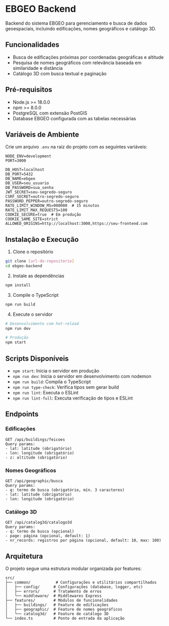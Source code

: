 # EBGEO Backend

Backend do sistema EBGEO para gerenciamento e busca de dados geoespaciais, incluindo edificações, nomes geográficos e catálogo 3D.

## Funcionalidades

- Busca de edificações próximas por coordenadas geográficas e altitude
- Pesquisa de nomes geográficos com relevância baseada em similaridade e distância
- Catálogo 3D com busca textual e paginação

## Pré-requisitos

- Node.js >= 18.0.0
- npm >= 8.0.0
- PostgreSQL com extensão PostGIS
- Database EBGEO configurada com as tabelas necessárias

## Variáveis de Ambiente

Crie um arquivo `.env` na raiz do projeto com as seguintes variáveis:

```env
NODE_ENV=development
PORT=3000

DB_HOST=localhost
DB_PORT=5432
DB_NAME=ebgeo
DB_USER=seu_usuario
DB_PASSWORD=sua_senha
JWT_SECRET=seu-segredo-seguro
CSRF_SECRET=outro-segredo-seguro
PASSWORD_PEPPER=outro-segredo-seguro
RATE_LIMIT_WINDOW_MS=900000  # 15 minutos
RATE_LIMIT_MAX_REQUESTS=100
COOKIE_SECURE=true  # Em produção
COOKIE_SAME_SITE=strict
ALLOWED_ORIGINS=http://localhost:3000,https://seu-frontend.com
```

## Instalação e Execução

1. Clone o repositório
```bash
git clone [url-do-repositorio]
cd ebgeo-backend
```

2. Instale as dependências
```bash
npm install
```

3. Compile o TypeScript
```bash
npm run build
```

4. Execute o servidor
```bash
# Desenvolvimento com hot-reload
npm run dev

# Produção
npm start
```

## Scripts Disponíveis

- `npm start`: Inicia o servidor em produção
- `npm run dev`: Inicia o servidor em desenvolvimento com nodemon
- `npm run build`: Compila o TypeScript
- `npm run type-check`: Verifica tipos sem gerar build
- `npm run lint`: Executa o ESLint
- `npm run lint-full`: Executa verificação de tipos e ESLint

## Endpoints

### Edificações
```
GET /api/buildings/feicoes
Query params:
- lat: latitude (obrigatório)
- lon: longitude (obrigatório)
- z: altitude (obrigatório)
```

### Nomes Geográficos
```
GET /api/geographic/busca
Query params:
- q: termo de busca (obrigatório, mín. 3 caracteres)
- lat: latitude (obrigatório)
- lon: longitude (obrigatório)
```

### Catálogo 3D
```
GET /api/catalog3d/catalogo3d
Query params:
- q: termo de busca (opcional)
- page: página (opcional, default: 1)
- nr_records: registros por página (opcional, default: 10, max: 100)
```

## Arquitetura

O projeto segue uma estrutura modular organizada por features:

```
src/
├── common/           # Configurações e utilitários compartilhados
│   ├── config/      # Configurações (database, logger, etc)
│   ├── errors/      # Tratamento de erros
│   └── middleware/  # Middlewares Express
├── features/        # Módulos de funcionalidades
│   ├── buildings/   # Feature de edificações
│   ├── geographic/  # Feature de nomes geográficos
│   └── catalog3d/   # Feature de catálogo 3D
└── index.ts         # Ponto de entrada da aplicação
```